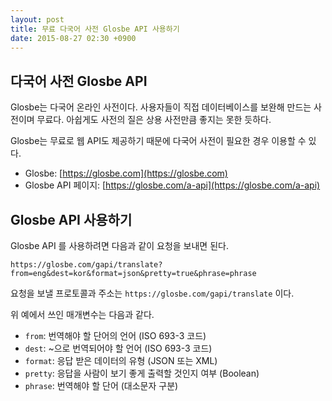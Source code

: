 ```yaml
---
layout: post
title: 무료 다국어 사전 Glosbe API 사용하기
date: 2015-08-27 02:30 +0900
---
```


## 다국어 사전 Glosbe API

Glosbe는 다국어 온라인 사전이다. 사용자들이 직접 데이터베이스를 보완해 만드는 사전이며 무료다. 아쉽게도 사전의 질은 상용 사전만큼 좋지는 못한 듯하다.

Glosbe는 무료로 웹 API도 제공하기 때문에 다국어 사전이 필요한 경우 이용할 수 있다.

* Glosbe: [https://glosbe.com](https://glosbe.com)
* Glosbe API 페이지: [https://glosbe.com/a-api](https://glosbe.com/a-api)

## Glosbe API 사용하기

Glosbe API 를 사용하려면 다음과 같이 요청을 보내면 된다.

    https://glosbe.com/gapi/translate?from=eng&dest=kor&format=json&pretty=true&phrase=phrase

요청을 보낼 프로토콜과 주소는 `https://glosbe.com/gapi/translate` 이다.

위 예에서 쓰인 매개변수는 다음과 같다.

* `from`: 번역해야 할 단어의 언어 (ISO 693-3 코드)
* `dest`: ~으로 번역되어야 할 언어 (ISO 693-3 코드)
* `format`: 응답 받은 데이터의 유형 (JSON 또는 XML)
* `pretty`: 응답을 사람이 보기 좋게 출력할 것인지 여부 (Boolean)
* `phrase`: 번역해야 할 단어 (대소문자 구분)

